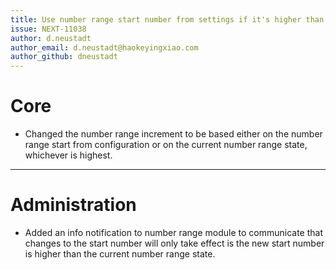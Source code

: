 ```yaml
---
title: Use number range start number from settings if it's higher than the current number range state
issue: NEXT-11038
author: d.neustadt
author_email: d.neustadt@haokeyingxiao.com 
author_github: dneustadt
---
```

# Core
* Changed the number range increment to be based either on the number range start from configuration or on the current number range state, whichever is highest.
___
# Administration
* Added an info notification to number range module to communicate that changes to the start number will only take effect is the new start number is higher than the current number range state.
